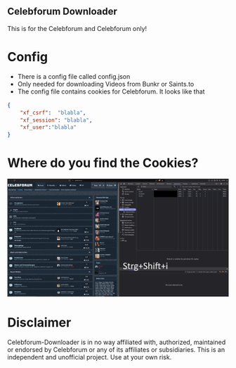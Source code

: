 ## Celebforum Downloader
This is for the Celebforum and Celebforum only!
# Config 
- There is a config file called config.json
- Only needed for downloading Videos from Bunkr or Saints.to
- The config file contains cookies for Celebforum.
It looks like that
```json
{
    "xf_csrf":	"blabla",
    "xf_session": "blabla",
    "xf_user":"blabla"
}

```
# Where do you find the Cookies?
![App Screenshot](tutorial.PNG)

# Disclaimer
Celebforum-Downloader is in no way affiliated with, authorized, maintained or endorsed by Celebforum or any of its affiliates or subsidiaries. 
This is an independent and unofficial project. 
Use at your own risk.
